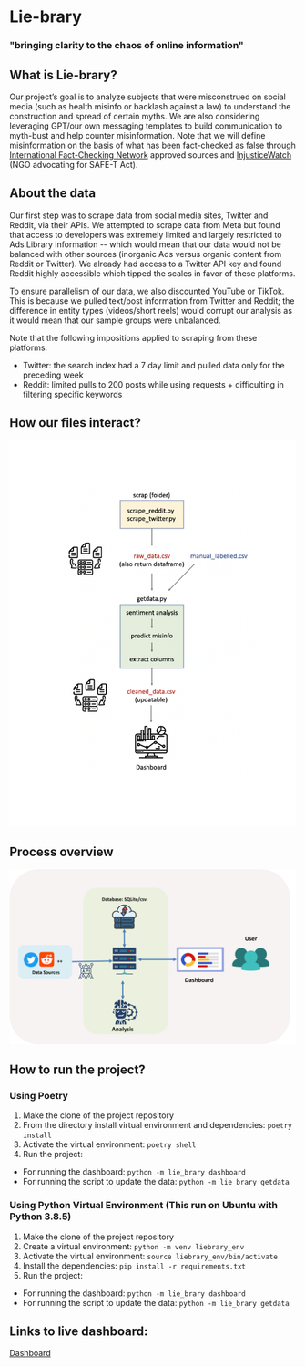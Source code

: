 # Lie-brary
### "bringing clarity to the chaos of online information"


## What is Lie-brary?
Our project’s goal is to analyze subjects that were misconstrued on social media (such as health misinfo or backlash against a law) to understand the construction and spread of certain myths. We are also considering leveraging GPT/our own messaging templates to build communication to myth-bust and help counter misinformation.  Note that we will define misinformation on the basis of what has been fact-checked as false through [International Fact-Checking Network](https://www.poynter.org/ifcn/) approved sources and [InjusticeWatch](https://www.injusticewatch.org/news/prisons-and-jails/2022/safe-t-act-purge-law-illinois-fact-check/) (NGO advocating for SAFE-T Act).

## About the data
Our first step was to scrape data from social media sites, Twitter and Reddit, via their APIs. We attempted to scrape data from Meta but found that access to developers was extremely limited and largely restricted to Ads Library information -- which would mean that our data would not be balanced with other sources (inorganic Ads versus organic content from Reddit or Twitter). We already had access to a Twitter API key and found Reddit highly accessible which tipped the scales in favor of these platforms.

To ensure parallelism of our data, we also discounted YouTube or TikTok. This is because we pulled text/post information from Twitter and Reddit; the difference in entity types (videos/short reels) would corrupt our analysis as it would mean that our sample groups were unbalanced.

Note that the following impositions applied to scraping from these platforms:
- Twitter: the search index had a 7 day limit and pulled data only for the preceding week
- Reddit: limited pulls to 200 posts while using requests + difficulting in filtering specific keywords

## How our files interact?
![image](lie_brary/assets/concept.png)


## Process overview
![image](lie_brary/assets/liebrary_diagram.png)


## How to run the project?

### Using Poetry
1. Make the clone of the project repository
2. From the directory install virtual environment and dependencies: ``poetry install``
3. Activate the virtual environment: ``poetry shell``
4. Run the project:
- For running the dashboard: ``python -m lie_brary dashboard``
- For running the script to update the data: ``python -m lie_brary getdata``

### Using Python Virtual Environment (This run on Ubuntu with Python 3.8.5)
1. Make the clone of the project repository
2. Create a virtual environment: ``python -m venv liebrary_env``
3. Activate the virtual environment: ``source liebrary_env/bin/activate``
4. Install the dependencies: ``pip install -r requirements.txt``
5. Run the project:
- For running the dashboard: ``python -m lie_brary dashboard``
- For running the script to update the data: ``python -m lie_brary getdata``

## Links to live dashboard:
[Dashboard](http://rezarzky.my.id:8051/)

